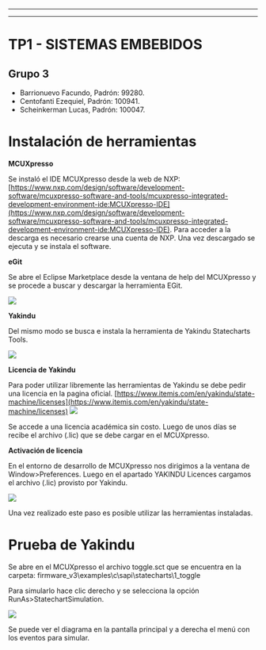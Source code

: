 ﻿---


---

<h1 id="tp1---sistemas-embebidos">TP1 - SISTEMAS EMBEBIDOS</h1>
<h2 id="grupo-3">Grupo 3</h2>
<ul>
<li>Barrionuevo Facundo, Padrón: 99280.</li>
<li>Centofanti Ezequiel, Padrón: 100941.</li>
<li>Scheinkerman Lucas, Padrón: 100047.</li>
</ul>

# Instalación de herramientas

**MCUXpresso**

Se instaló el IDE MCUXpresso desde la web de NXP: [https://www.nxp.com/design/software/development-software/mcuxpresso-software-and-tools/mcuxpresso-integrated-development-environment-ide:MCUXpresso-IDE](https://www.nxp.com/design/software/development-software/mcuxpresso-software-and-tools/mcuxpresso-integrated-development-environment-ide:MCUXpresso-IDE). Para acceder a la descarga es necesario crearse una cuenta de NXP. Una vez descargado se ejecuta y se instala el software.

**eGit**

Se abre el Eclipse Marketplace desde la ventana de help del MCUXpresso y se procede a buscar y descargar la herramienta EGit.

**![](https://lh4.googleusercontent.com/PALqcFbkOBLzXytERsyd-SnJMVuCpd0ufQoUYMMxG0BqelmNIRpdeF-3gW2mCdWj6-KA-UHpIGdMwu53zFJcfFq9nDYA-PgomipbRrCbvmG45SbLwmH9HaxjH24gUDnFTPc4vQNB)**

**Yakindu**

Del mismo modo se busca e instala la herramienta de Yakindu Statecharts Tools.

**![](https://lh4.googleusercontent.com/OZvIy2rU03EjeewHex70rP6I9JtDGeYVjwOinBq1vbaxthhHJ-8IT7S83Y9en2AiseQffLeHV2hSFWMUSSItSQSkT90pJ6lYHtbfGqu-WDIG_PwN9aDIaS3OdG2et19jR3x2urzY)**

**Licencia de Yakindu**

Para poder utilizar libremente las herramientas de Yakindu se debe pedir una licencia en la pagina oficial.
[https://www.itemis.com/en/yakindu/state-machine/licenses](https://www.itemis.com/en/yakindu/state-machine/licenses)
**![](https://lh5.googleusercontent.com/M5t7GSxmZa_f-em7E4ts0eqV7OUMnwWQ6g9ZXiPgpCwTalVAdXOPR2oAyR6feqojm5MlYo7xriuhhOMRe9M-Ahh6wY6HaWWDjXWTQWVe9bvQCQu5wSyDKK3FdO7S2RwnnZqRDbAO)**

Se accede a una licencia académica sin costo. Luego de unos días se recibe el archivo (.lic) que se debe cargar en el MCUXpresso.

**Activación de licencia**

En el entorno de desarrollo de MCUXpresso nos dirigimos a la ventana de Window>Preferences. Luego en el apartado YAKINDU Licences cargamos el archivo (.lic) provisto por Yakindu.

**![](https://lh3.googleusercontent.com/t6hf3ncwjAxnYLMwWFKxPoDNbiut_xm4pwTOdxUKZdYgpyrmjzHcWnTUG8J4hL60KYP_LSPzonOBuC1fyJiho5hQS5uNYNgM5r8B_u01hyKx514QQxxi2TuYxsSufs82ISpEanK9)**

Una vez realizado este paso es posible utilizar las herramientas instaladas.

# Prueba de Yakindu

Se abre en el MCUXpresso el archivo toggle.sct que se encuentra en la carpeta: firmware_v3\examples\c\sapi\statecharts\1_toggle

Para simularlo hace clic derecho y se selecciona la opción RunAs>StatechartSimulation.

**![](https://lh3.googleusercontent.com/Z9ltFppJHIy7zgW_w37GYCom4WAMQD_Cac5tiUWuga1IbZJWDz3e5r0St7oFLfNw59kpojdS-nLECn3uRhvxFlYIrHgH2ilEAKcyIDuQ_msF1BVvxCPGyNv3H6eLrpq1hKnxnulG)**

Se puede ver el diagrama en la pantalla principal y a derecha el menú con los eventos para simular.
